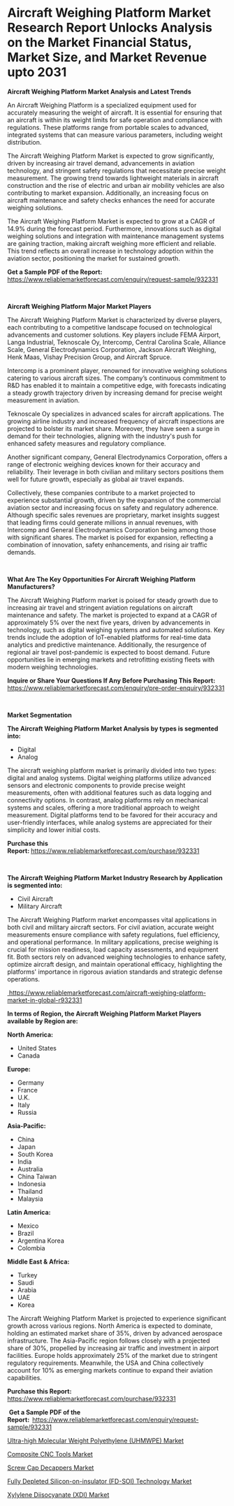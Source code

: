 <p><h1>Aircraft Weighing Platform Market Research Report Unlocks Analysis on the Market Financial Status, Market Size, and Market Revenue upto 2031</h1></p><p><strong>Aircraft Weighing Platform Market Analysis and Latest Trends</strong></p>
<p><p>An Aircraft Weighing Platform is a specialized equipment used for accurately measuring the weight of aircraft. It is essential for ensuring that an aircraft is within its weight limits for safe operation and compliance with regulations. These platforms range from portable scales to advanced, integrated systems that can measure various parameters, including weight distribution. </p><p>The Aircraft Weighing Platform Market is expected to grow significantly, driven by increasing air travel demand, advancements in aviation technology, and stringent safety regulations that necessitate precise weight measurement. The growing trend towards lightweight materials in aircraft construction and the rise of electric and urban air mobility vehicles are also contributing to market expansion. Additionally, an increasing focus on aircraft maintenance and safety checks enhances the need for accurate weighing solutions. </p><p>The Aircraft Weighing Platform Market is expected to grow at a CAGR of 14.9% during the forecast period. Furthermore, innovations such as digital weighing solutions and integration with maintenance management systems are gaining traction, making aircraft weighing more efficient and reliable. This trend reflects an overall increase in technology adoption within the aviation sector, positioning the market for sustained growth.</p></p>
<p><strong>Get a Sample PDF of the Report:&nbsp;</strong> <a href="https://www.reliablemarketforecast.com/enquiry/request-sample/932331?utm_campaign=1495&utm_medium=2&utm_source=Github&utm_content=ia&utm_term=11102024&utm_id=aircraft-weighing-platform">https://www.reliablemarketforecast.com/enquiry/request-sample/932331</a></p>
<p>&nbsp;</p>
<p><strong>Aircraft Weighing Platform Major Market Players</strong></p>
<p><p>The Aircraft Weighing Platform Market is characterized by diverse players, each contributing to a competitive landscape focused on technological advancements and customer solutions. Key players include FEMA Airport, Langa Industrial, Teknoscale Oy, Intercomp, Central Carolina Scale, Alliance Scale, General Electrodynamics Corporation, Jackson Aircraft Weighing, Henk Maas, Vishay Precision Group, and Aircraft Spruce.</p><p>Intercomp is a prominent player, renowned for innovative weighing solutions catering to various aircraft sizes. The company’s continuous commitment to R&D has enabled it to maintain a competitive edge, with forecasts indicating a steady growth trajectory driven by increasing demand for precise weight measurement in aviation.</p><p>Teknoscale Oy specializes in advanced scales for aircraft applications. The growing airline industry and increased frequency of aircraft inspections are projected to bolster its market share. Moreover, they have seen a surge in demand for their technologies, aligning with the industry's push for enhanced safety measures and regulatory compliance.</p><p>Another significant company, General Electrodynamics Corporation, offers a range of electronic weighing devices known for their accuracy and reliability. Their leverage in both civilian and military sectors positions them well for future growth, especially as global air travel expands.</p><p>Collectively, these companies contribute to a market projected to experience substantial growth, driven by the expansion of the commercial aviation sector and increasing focus on safety and regulatory adherence. Although specific sales revenues are proprietary, market insights suggest that leading firms could generate millions in annual revenues, with Intercomp and General Electrodynamics Corporation being among those with significant shares. The market is poised for expansion, reflecting a combination of innovation, safety enhancements, and rising air traffic demands.</p></p>
<p>&nbsp;</p>
<p><strong>What Are The Key Opportunities For Aircraft Weighing Platform Manufacturers?</strong></p>
<p><p>The Aircraft Weighing Platform market is poised for steady growth due to increasing air travel and stringent aviation regulations on aircraft maintenance and safety. The market is projected to expand at a CAGR of approximately 5% over the next five years, driven by advancements in technology, such as digital weighing systems and automated solutions. Key trends include the adoption of IoT-enabled platforms for real-time data analytics and predictive maintenance. Additionally, the resurgence of regional air travel post-pandemic is expected to boost demand. Future opportunities lie in emerging markets and retrofitting existing fleets with modern weighing technologies.</p></p>
<p><strong>Inquire or Share Your Questions If Any Before Purchasing This Report:</strong> <a href="https://www.reliablemarketforecast.com/enquiry/pre-order-enquiry/932331?utm_campaign=1495&utm_medium=2&utm_source=Github&utm_content=ia&utm_term=11102024&utm_id=aircraft-weighing-platform">https://www.reliablemarketforecast.com/enquiry/pre-order-enquiry/932331</a></p>
<p>&nbsp;</p>
<p><strong>Market Segmentation</strong></p>
<p><strong>The Aircraft Weighing Platform Market Analysis by types is segmented into:</strong></p>
<p><ul><li>Digital</li><li>Analog</li></ul></p>
<p><p>The aircraft weighing platform market is primarily divided into two types: digital and analog systems. Digital weighing platforms utilize advanced sensors and electronic components to provide precise weight measurements, often with additional features such as data logging and connectivity options. In contrast, analog platforms rely on mechanical systems and scales, offering a more traditional approach to weight measurement. Digital platforms tend to be favored for their accuracy and user-friendly interfaces, while analog systems are appreciated for their simplicity and lower initial costs.</p></p>
<p><strong>Purchase this Report:&nbsp;</strong><a href="https://www.reliablemarketforecast.com/purchase/932331?utm_campaign=1495&utm_medium=2&utm_source=Github&utm_content=ia&utm_term=11102024&utm_id=aircraft-weighing-platform">https://www.reliablemarketforecast.com/purchase/932331</a></p>
<p>&nbsp;</p>
<p><strong>The Aircraft Weighing Platform Market Industry Research by Application is segmented into:</strong></p>
<p><ul><li>Civil Aircraft</li><li>Military Aircraft</li></ul></p>
<p><p>The Aircraft Weighing Platform market encompasses vital applications in both civil and military aircraft sectors. For civil aviation, accurate weight measurements ensure compliance with safety regulations, fuel efficiency, and operational performance. In military applications, precise weighing is crucial for mission readiness, load capacity assessments, and equipment fit. Both sectors rely on advanced weighing technologies to enhance safety, optimize aircraft design, and maintain operational efficacy, highlighting the platforms' importance in rigorous aviation standards and strategic defense operations.</p></p>
<p><a href="https://www.reliablemarketforecast.com/aircraft-weighing-platform-market-in-global-r932331?utm_campaign=1495&utm_medium=2&utm_source=Github&utm_content=ia&utm_term=11102024&utm_id=aircraft-weighing-platform">&nbsp;https://www.reliablemarketforecast.com/aircraft-weighing-platform-market-in-global-r932331</a></p>
<p><strong>In terms of Region, the Aircraft Weighing Platform Market Players available by Region are:</strong></p>
<p>
    <p> <strong> North America: </strong>
        <ul>
            <li>United States</li>
            <li>Canada</li>
        </ul>
        </p> 
    <p> <strong> Europe: </strong>
        <ul>
            <li>Germany</li>
            <li>France</li>
            <li>U.K.</li>
            <li>Italy</li>
            <li>Russia</li>
        </ul>
        </p> 
    <p> <strong> Asia-Pacific: </strong>
        <ul>
            <li>China</li>
            <li>Japan</li>
            <li>South Korea</li>
            <li>India</li>
            <li>Australia</li>
            <li>China Taiwan</li>
            <li>Indonesia</li>
            <li>Thailand</li>
            <li>Malaysia</li>
        </ul>
        </p> 
    <p> <strong> Latin America: </strong>
        <ul>
            <li>Mexico</li>
            <li>Brazil</li>
            <li>Argentina Korea</li>
            <li>Colombia</li>
        </ul>
        </p> 
    <p> <strong> Middle East & Africa: </strong>
        <ul>
            <li>Turkey</li>
            <li>Saudi</li>
            <li>Arabia</li>
            <li>UAE</li>
            <li>Korea</li>
        </ul>
    </p>
    </p>
<p><p>The Aircraft Weighing Platform Market is projected to experience significant growth across various regions. North America is expected to dominate, holding an estimated market share of 35%, driven by advanced aerospace infrastructure. The Asia-Pacific region follows closely with a projected share of 30%, propelled by increasing air traffic and investment in airport facilities. Europe holds approximately 25% of the market due to stringent regulatory requirements. Meanwhile, the USA and China collectively account for 10% as emerging markets continue to expand their aviation capabilities.</p></p>
<p><strong>Purchase this Report: </strong><a href="https://www.reliablemarketforecast.com/purchase/932331?utm_campaign=1495&utm_medium=2&utm_source=Github&utm_content=ia&utm_term=11102024&utm_id=aircraft-weighing-platform">https://www.reliablemarketforecast.com/purchase/932331</a></p>
<p>&nbsp;<strong>Get a Sample PDF of the Report:&nbsp;&nbsp;</strong><a href="https://www.reliablemarketforecast.com/enquiry/request-sample/932331?utm_campaign=1495&utm_medium=2&utm_source=Github&utm_content=ia&utm_term=11102024&utm_id=aircraft-weighing-platform">https://www.reliablemarketforecast.com/enquiry/request-sample/932331</a></p>
<p><strong></strong></p>
<p><p><a href="https://www.linkedin.com/pulse/influencing-factors-ultra-high-molecular-weight-polyethylene-yi55f?utm_campaign=1495&utm_medium=2&utm_source=Github&utm_content=ia&utm_term=11102024&utm_id=aircraft-weighing-platform">Ultra-high Molecular Weight Polyethylene (UHMWPE) Market</a></p><p><a href="https://www.linkedin.com/pulse/pulse-composite-cnc-tools-rhythms-change-market-resonance-2024-2031-pkxoe?utm_campaign=1495&utm_medium=2&utm_source=Github&utm_content=ia&utm_term=11102024&utm_id=aircraft-weighing-platform">Composite CNC Tools Market</a></p><p><a href="https://www.linkedin.com/pulse/screw-cap-decappers-industry-forecast-market-shifts-strategic-5i0pc?utm_campaign=1495&utm_medium=2&utm_source=Github&utm_content=ia&utm_term=11102024&utm_id=aircraft-weighing-platform">Screw Cap Decappers Market</a></p><p><a href="https://www.linkedin.com/pulse/unveiling-market-trends-global-fully-depleted-silicon-on-insulator-u54ue?utm_campaign=1495&utm_medium=2&utm_source=Github&utm_content=ia&utm_term=11102024&utm_id=aircraft-weighing-platform">Fully Depleted Silicon-on-insulator (FD-SOI) Technology Market</a></p><p><a href="https://www.linkedin.com/pulse/xylylene-diisocyanate-xdi-market-trends-insights-type-application-zymle?utm_campaign=1495&utm_medium=2&utm_source=Github&utm_content=ia&utm_term=11102024&utm_id=aircraft-weighing-platform">Xylylene Diisocyanate (XDI) Market</a></p></p>